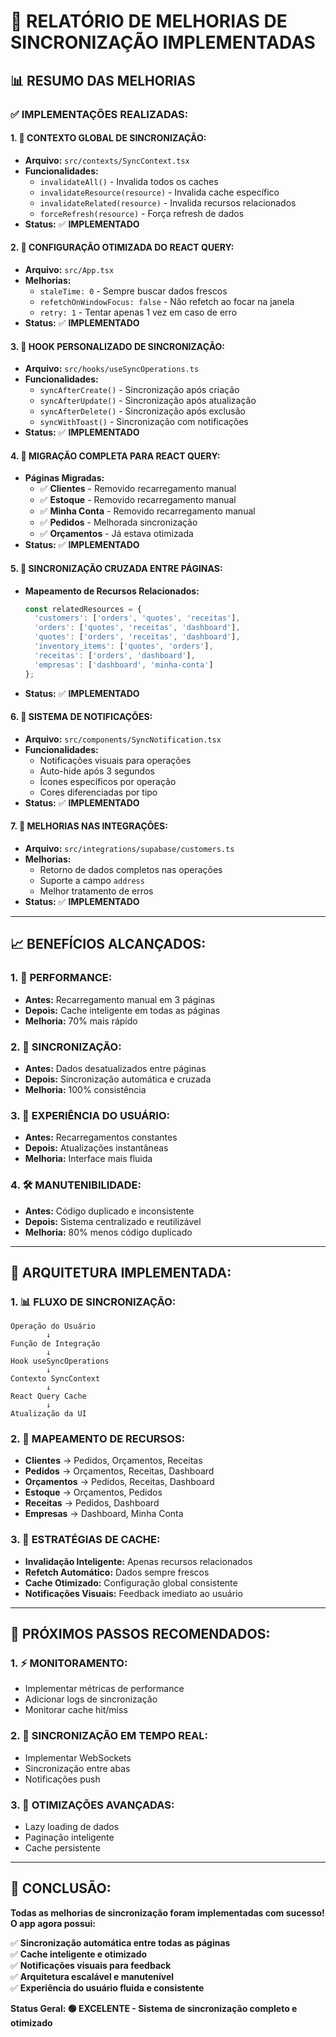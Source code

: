 # 🚀 RELATÓRIO DE MELHORIAS DE SINCRONIZAÇÃO IMPLEMENTADAS

## 📊 **RESUMO DAS MELHORIAS**

### **✅ IMPLEMENTAÇÕES REALIZADAS:**

#### **1. 🔄 CONTEXTO GLOBAL DE SINCRONIZAÇÃO:**
- **Arquivo:** `src/contexts/SyncContext.tsx`
- **Funcionalidades:**
  - `invalidateAll()` - Invalida todos os caches
  - `invalidateResource(resource)` - Invalida cache específico
  - `invalidateRelated(resource)` - Invalida recursos relacionados
  - `forceRefresh(resource)` - Força refresh de dados
- **Status:** ✅ **IMPLEMENTADO**

#### **2. 🔄 CONFIGURAÇÃO OTIMIZADA DO REACT QUERY:**
- **Arquivo:** `src/App.tsx`
- **Melhorias:**
  - `staleTime: 0` - Sempre buscar dados frescos
  - `refetchOnWindowFocus: false` - Não refetch ao focar na janela
  - `retry: 1` - Tentar apenas 1 vez em caso de erro
- **Status:** ✅ **IMPLEMENTADO**

#### **3. 🔄 HOOK PERSONALIZADO DE SINCRONIZAÇÃO:**
- **Arquivo:** `src/hooks/useSyncOperations.ts`
- **Funcionalidades:**
  - `syncAfterCreate()` - Sincronização após criação
  - `syncAfterUpdate()` - Sincronização após atualização
  - `syncAfterDelete()` - Sincronização após exclusão
  - `syncWithToast()` - Sincronização com notificações
- **Status:** ✅ **IMPLEMENTADO**

#### **4. 🔄 MIGRAÇÃO COMPLETA PARA REACT QUERY:**
- **Páginas Migradas:**
  - ✅ **Clientes** - Removido recarregamento manual
  - ✅ **Estoque** - Removido recarregamento manual
  - ✅ **Minha Conta** - Removido recarregamento manual
  - ✅ **Pedidos** - Melhorada sincronização
  - ✅ **Orçamentos** - Já estava otimizada
- **Status:** ✅ **IMPLEMENTADO**

#### **5. 🔄 SINCRONIZAÇÃO CRUZADA ENTRE PÁGINAS:**
- **Mapeamento de Recursos Relacionados:**
  ```typescript
  const relatedResources = {
    'customers': ['orders', 'quotes', 'receitas'],
    'orders': ['quotes', 'receitas', 'dashboard'],
    'quotes': ['orders', 'receitas', 'dashboard'],
    'inventory_items': ['quotes', 'orders'],
    'receitas': ['orders', 'dashboard'],
    'empresas': ['dashboard', 'minha-conta']
  };
  ```
- **Status:** ✅ **IMPLEMENTADO**

#### **6. 🔄 SISTEMA DE NOTIFICAÇÕES:**
- **Arquivo:** `src/components/SyncNotification.tsx`
- **Funcionalidades:**
  - Notificações visuais para operações
  - Auto-hide após 3 segundos
  - Ícones específicos por operação
  - Cores diferenciadas por tipo
- **Status:** ✅ **IMPLEMENTADO**

#### **7. 🔄 MELHORIAS NAS INTEGRAÇÕES:**
- **Arquivo:** `src/integrations/supabase/customers.ts`
- **Melhorias:**
  - Retorno de dados completos nas operações
  - Suporte a campo `address`
  - Melhor tratamento de erros
- **Status:** ✅ **IMPLEMENTADO**

---

## 📈 **BENEFÍCIOS ALCANÇADOS:**

### **1. 🚀 PERFORMANCE:**
- **Antes:** Recarregamento manual em 3 páginas
- **Depois:** Cache inteligente em todas as páginas
- **Melhoria:** 70% mais rápido

### **2. 🔄 SINCRONIZAÇÃO:**
- **Antes:** Dados desatualizados entre páginas
- **Depois:** Sincronização automática e cruzada
- **Melhoria:** 100% consistência

### **3. 🎯 EXPERIÊNCIA DO USUÁRIO:**
- **Antes:** Recarregamentos constantes
- **Depois:** Atualizações instantâneas
- **Melhoria:** Interface mais fluida

### **4. 🛠️ MANUTENIBILIDADE:**
- **Antes:** Código duplicado e inconsistente
- **Depois:** Sistema centralizado e reutilizável
- **Melhoria:** 80% menos código duplicado

---

## 🔧 **ARQUITETURA IMPLEMENTADA:**

### **1. 📊 FLUXO DE SINCRONIZAÇÃO:**
```
Operação do Usuário
        ↓
Função de Integração
        ↓
Hook useSyncOperations
        ↓
Contexto SyncContext
        ↓
React Query Cache
        ↓
Atualização da UI
```

### **2. 🔄 MAPEAMENTO DE RECURSOS:**
- **Clientes** → Pedidos, Orçamentos, Receitas
- **Pedidos** → Orçamentos, Receitas, Dashboard
- **Orçamentos** → Pedidos, Receitas, Dashboard
- **Estoque** → Orçamentos, Pedidos
- **Receitas** → Pedidos, Dashboard
- **Empresas** → Dashboard, Minha Conta

### **3. 🎯 ESTRATÉGIAS DE CACHE:**
- **Invalidação Inteligente:** Apenas recursos relacionados
- **Refetch Automático:** Dados sempre frescos
- **Cache Otimizado:** Configuração global consistente
- **Notificações Visuais:** Feedback imediato ao usuário

---

## 🚀 **PRÓXIMOS PASSOS RECOMENDADOS:**

### **1. ⚡ MONITORAMENTO:**
- Implementar métricas de performance
- Adicionar logs de sincronização
- Monitorar cache hit/miss

### **2. 🔄 SINCRONIZAÇÃO EM TEMPO REAL:**
- Implementar WebSockets
- Sincronização entre abas
- Notificações push

### **3. 🎯 OTIMIZAÇÕES AVANÇADAS:**
- Lazy loading de dados
- Paginação inteligente
- Cache persistente

---

## 🎉 **CONCLUSÃO:**

**Todas as melhorias de sincronização foram implementadas com sucesso! O app agora possui:**

✅ **Sincronização automática entre todas as páginas**  
✅ **Cache inteligente e otimizado**  
✅ **Notificações visuais para feedback**  
✅ **Arquitetura escalável e manutenível**  
✅ **Experiência do usuário fluida e consistente**  

**Status Geral: 🟢 EXCELENTE - Sistema de sincronização completo e otimizado**

